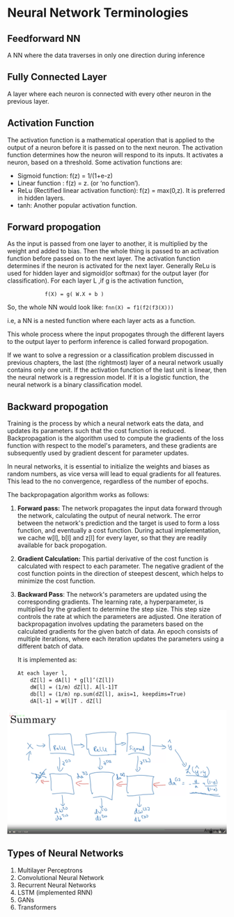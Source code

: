 # Neural Network Terminologies

## Feedforward NN
A NN where the data traverses in only one direction during inference

## Fully Connected Layer
A layer where each neuron is connected with every other neuron in the previous layer.

## Activation Function
The activation function is a mathematical operation that is applied to the output of a neuron before it is passed on to the next neuron. The activation function determines how the neuron will respond to its inputs. It activates a neuron, based on a threshold. Some activation functions are:
 - Sigmoid function: f(z) = 1/(1+e-z)
 - Linear function : f(z) = z. (or ‘no function’).
 - ReLu (Rectified linear activation function): f(z) = max(0,z). It is preferred in hidden layers.
 - tanh: Another popular activation function.

## Forward propogation 
As the input is passed from one layer to another, it is multiplied by the weight and added to bias. Then the whole thing is passed to an activation function before passed on to the next layer. The activation function determines if the neuron is activated for the next layer. Generally ReLu is used for hidden layer and sigmoid(or softmax) for the output layer (for classification). 
For each layer L ,if g is the activation function,

                f(X) = g( W.X + b )

So, the whole NN would look like: ``` fnn(X) = f1(f2(f3(X))) ``` 

i.e, a NN is a nested function where each layer acts as a function.

This whole process where the input propogates through the different layers to the output layer to perform inference is called forward propogation.

If we want to solve a regression or a classification problem discussed in previous chapters, the last (the rightmost) layer of a neural network usually contains only one unit. If the activation function  of the last unit is linear, then the neural network is a regression model. If it is a logistic function, the neural network is a binary classification model.

## Backward propogation
Training is the process by which a neural network eats the data, and updates its parameters such that the cost function is reduced. Backpropagation is the algorithm used to compute the gradients of the loss function with respect to the model's parameters, and these gradients are subsequently used by gradient descent for parameter updates.

In neural networks, it is essential to initialize the weights and biases as random numbers, as vice versa will lead to equal gradients for all features. This lead to the no convergence, regardless of the number of epochs.

The backpropagation algorithm works as follows:
 1. **Forward pass:** The network propagates the input data forward through the network, calculating the output of neural network. The error between the network's prediction and the target is used to form a loss function, and eventually a cost function. During actual implementation, we cache w[l], b[l] and z[l] for every layer, so that they are readily available for back propogation.

 2. **Gradient Calculation:** This partial derivative of the cost function is calculated with respect to each parameter. The negative gradient of the cost function points in the direction of steepest descent, which helps to minimize the cost function.

 3. **Backward Pass**: The network's parameters are updated using the corresponding gradients. The learning rate, a hyperparameter, is multiplied by the gradient to determine the step size. This step size controls the rate at which the parameters are adjusted. One iteration of backpropagation involves updating the parameters based on the calculated gradients for the given batch of data. An epoch consists of multiple iterations, where each iteration updates the parameters using a different batch of data.
   
    It is implemented as:  
    ```  
    At each layer l,
        dZ[l] = dA[l] * g[l]’(Z[l]) 
        dW[l] = (1/m) dZ[l]. A[l-1]T
        db[l] = (1/m) np.sum(dZ[l], axis=1, keepdims=True)	
        dA[l-1] = W[l]T . dZ[l]
    ```
![Alt text](image-4.png)
    

## Types of Neural Networks
1. Multilayer Perceptrons
2. Convolutional Neural Network
3. Recurrent Neural Networks
4. LSTM (implemented RNN)
5. GANs
6. Transformers